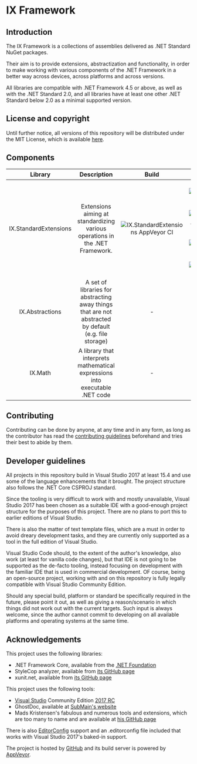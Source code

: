 # IX Framework

## Introduction

The IX Framework is a collections of assemblies delivered as .NET Standard NuGet packages.

Their aim is to provide extensions, abstractization and functionality, in order to make working with various components of the .NET Framework in
a better way across devices, across platforms and across versions.

All libraries are compatible with .NET Framework 4.5 or above, as well as with the .NET Standard 2.0, and all libraries have at least one other .NET
Standard below 2.0 as a minimal supported version.

## License and copyright

Until further notice, all versions of this repository will be distributed under the MIT License, which is available [here](LICENSE.md).

## Components

| Library | Description | Build | NuGet | Work items |
|:-------:|:-----------:|:-----:|:-----:|:----------:|
| IX.StandardExtensions | Extensions aiming at standardizing various operations in the .NET Framework. | ![IX.StandardExtensions AppVeyor CI](https://img.shields.io/appveyor/ci/adimosh/ix-StandardExtensions/master.svg) | Base: [![IX.StandardExtensions NuGet](https://img.shields.io/nuget/v/IX.StandardExtensions.svg)](https://www.nuget.org/packages/IX.StandardExtensions/) Component Model: [![IX.StandardExtensions Component Model NuGet](https://img.shields.io/nuget/v/IX.StandardExtensions.ComponentModel.svg)](https://www.nuget.org/packages/IX.StandardExtensions.ComponentModel/) Test Utils: [![IX.StandardExtensions Test Utils NuGet](https://img.shields.io/nuget/v/IX.StandardExtensions.TestUtils.svg)](https://www.nuget.org/packages/IX.StandardExtensions.TestUtils/) Threading: [![IX.StandardExtensions Threading NuGet](https://img.shields.io/nuget/v/IX.StandardExtensions.Threading.svg)](https://www.nuget.org/packages/IX.StandardExtensions.Threading/) | [![IX.StandardExtensions GitHub issues](https://img.shields.io/github/issues/adimosh/IX.StandardExtensions.svg)]() |
| IX.Abstractions | A set of libraries for abstracting away things that are not abstracted by default (e.g. file storage) | - | - | - |
| IX.Math | A library that interprets mathematical expressions into executable .NET code | - | - | - |

## Contributing

Contributing can be done by anyone, at any time and in any form, as long as the contributor
has read the [contributing guidelines](https://adimosh.github.io/contributingguidelines)
beforehand and tries their best to abide by them.

## Developer guidelines

All projects in this repository build in Visual Studio 2017 at least 15.4 and use some of the language enhancements that it brought. The project
structure also follows the .NET Core CSPROJ standard.

Since the tooling is very difficult to work with and mostly unavailable, Visual Studio 2017 has been chosen as a suitable IDE with a good-enough
project structure for the purposes of this project. There are no plans to port this to earlier editions of Visual Studio.

There is also the matter of text template files, which are a must in order to avoid dreary development tasks, and they are currently only supported
as a tool in the full edition of Visual Studio.

Visual Studio Code should, to the extent of the author's knowledge, also work (at least for vanilla code changes), but that IDE is not going to
be supported as the de-facto tooling, instead focusing on development with the familiar IDE that is used in commercial development. OF course,
being an open-source project, working with and on this repository is fully legally compatible with Visual Studio Community Edition.

Should any special build, platform or standard be specifically required in the future, please point it out, as well as giving a reason/scenario
in which things did not work out with the current targets. Such input is always welcome, since the author cannot commit to developing on all
available platforms and operating systems at the same time.

## Acknowledgements

This project uses the following libraries:

- .NET Framework Core, available from the [.NET Foundation](https://github.com/dotnet)
- StyleCop analyzer, available from [its GitHub page](https://github.com/DotNetAnalyzers/StyleCopAnalyzers)
- xunit.net, available from [its GitHub page](http://xunit.github.io/)

This project uses the following tools:

- [Visual Studio](https://www.visualstudio.com/) Community Edition [2017 RC](https://www.visualstudio.com/vs/visual-studio-2017-rc/)
- GhostDoc, available at [SubMain's website](http://submain.com/products/ghostdoc.aspx)
- Mads Kristensen's fabulous and numerous tools and extensions, which are too many to name and are available at
[his GitHub page](https://github.com/madskristensen/)

There is also [EditorConfig](http://editorconfig.org/) support and an .editorconfig file
included that works with Visual Studio 2017's baked-in support.

The project is hosted by [GitHub](https://github.com) and its build server is powered by
[AppVeyor](https://www.appveyor.com/).